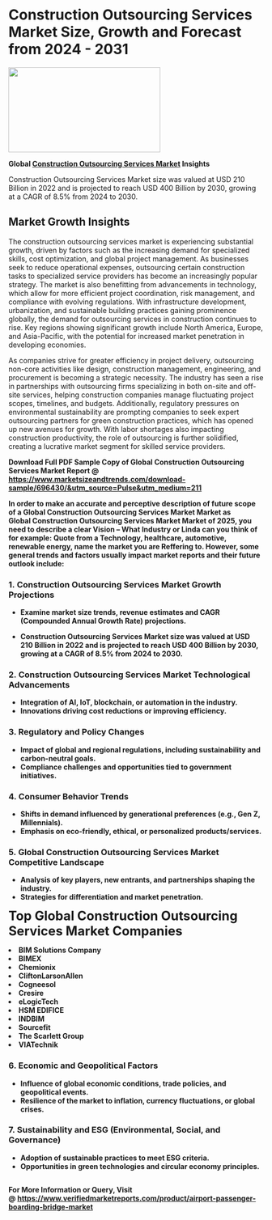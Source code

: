 <H1>Construction Outsourcing Services Market Size, Growth and Forecast from 2024 - 2031</H1><img class="aligncenter size-medium wp-image-584254" src="https://thirdeyenews.in/wp-content/uploads/2024/09/Global-Market-Research-300x168.jpeg" alt="" width="300" height="168" /><p><strong>Global&nbsp;<a href="https://www.marketsizeandtrends.com/download-sample/696430/&amp;utm_source=Pulse&amp;utm_medium=211">Construction Outsourcing Services Market</a> Insights</strong></p><p>Construction Outsourcing Services Market size was valued at USD 210 Billion in 2022 and is projected to reach USD 400 Billion by 2030, growing at a CAGR of 8.5% from 2024 to 2030.</p><p><h2>Market Growth Insights</h2> <p>The construction outsourcing services market is experiencing substantial growth, driven by factors such as the increasing demand for specialized skills, cost optimization, and global project management. As businesses seek to reduce operational expenses, outsourcing certain construction tasks to specialized service providers has become an increasingly popular strategy. The market is also benefitting from advancements in technology, which allow for more efficient project coordination, risk management, and compliance with evolving regulations. With infrastructure development, urbanization, and sustainable building practices gaining prominence globally, the demand for outsourcing services in construction continues to rise. Key regions showing significant growth include North America, Europe, and Asia-Pacific, with the potential for increased market penetration in developing economies.</p> <p><strong></strong></p> <p>As companies strive for greater efficiency in project delivery, outsourcing non-core activities like design, construction management, engineering, and procurement is becoming a strategic necessity. The industry has seen a rise in partnerships with outsourcing firms specializing in both on-site and off-site services, helping construction companies manage fluctuating project scopes, timelines, and budgets. Additionally, regulatory pressures on environmental sustainability are prompting companies to seek expert outsourcing partners for green construction practices, which has opened up new avenues for growth. With labor shortages also impacting construction productivity, the role of outsourcing is further solidified, creating a lucrative market segment for skilled service providers.</p> <p><strong></p><p><span class=""><strong>Download Full PDF Sample Copy of Global Construction Outsourcing Services Market Report</strong> @ <a href="https://www.marketsizeandtrends.com/download-sample/696430/&amp;utm_source=Pulse&amp;utm_medium=211" target="_blank">https://www.marketsizeandtrends.com/download-sample/696430/&amp;utm_source=Pulse&amp;utm_medium=211</a></span></p><p>In order to make an accurate and perceptive description of future scope of a Global&nbsp;Construction Outsourcing Services Market Market as Global&nbsp;Construction Outsourcing Services Market Market of 2025, you need to describe a clear Vision &ndash; What Industry or Linda can you think of for example: Quote from a Technology, healthcare, automotive, renewable energy, name the market you are Reffering to. However, some general trends and factors usually impact market reports and their future outlook include:</p><h3>1.&nbsp;<strong>Construction Outsourcing Services Market Growth Projections</strong></h3><ul><li>Examine market size trends, revenue estimates and CAGR (Compounded Annual Growth Rate) projections.</li><li><p>Construction Outsourcing Services Market size was valued at USD 210 Billion in 2022 and is projected to reach USD 400 Billion by 2030, growing at a CAGR of 8.5% from 2024 to 2030.</p></li></ul><h3>2.&nbsp;<strong>Construction Outsourcing Services Market Technological Advancements</strong></h3><ul><li>Integration of AI, IoT, blockchain, or automation in the industry.</li><li>Innovations driving cost reductions or improving efficiency.</li></ul><h3>3.&nbsp;<strong>Regulatory and Policy Changes</strong></h3><ul><li>Impact of global and regional regulations, including sustainability and carbon-neutral goals.</li><li>Compliance challenges and opportunities tied to government initiatives.</li></ul><h3>4.&nbsp;<strong>Consumer Behavior Trends</strong></h3><ul><li>Shifts in demand influenced by generational preferences (e.g., Gen Z, Millennials).</li><li>Emphasis on eco-friendly, ethical, or personalized products/services.</li></ul><h3>5.&nbsp;<strong>Global Construction Outsourcing Services Market Competitive Landscape</strong></h3><ul><li>Analysis of key players, new entrants, and partnerships shaping the industry.</li><li>Strategies for differentiation and market penetration.</li></ul><p data-pm-slice="1 1 []"><span style="color: inherit; font-family: inherit; font-size: 25px;">Top Global Construction Outsourcing Services Market Companies</span></p><div class="" data-test-id=""><p><li>BIM Solutions Company</li><li> BIMEX</li><li> Chemionix</li><li> CliftonLarsonAllen</li><li> Cogneesol</li><li> Cresire</li><li> eLogicTech</li><li> HSM EDIFICE</li><li> INDBIM</li><li> Sourcefit</li><li> The Scarlett Group</li><li> VIATechnik</li></p></div><h3>6.&nbsp;<strong>Economic and Geopolitical Factors</strong></h3><ul><li>Influence of global economic conditions, trade policies, and geopolitical events.</li><li>Resilience of the market to inflation, currency fluctuations, or global crises.</li></ul><h3>7.&nbsp;<strong>Sustainability and ESG (Environmental, Social, and Governance)</strong></h3><ul><li>Adoption of sustainable practices to meet ESG criteria.</li><li>Opportunities in green technologies and circular economy principles.</li></ul><h2><strong style="font-size: 14px;">For More Information or Query, Visit @&nbsp;</strong><a style="background-color: #ffffff; font-size: 14px;" href="https://www.marketsizeandtrends.com/report/construction-outsourcing-services-market/" target="_blank">https://www.verifiedmarketreports.com/product/airport-passenger-boarding-bridge-market</a></h2>
